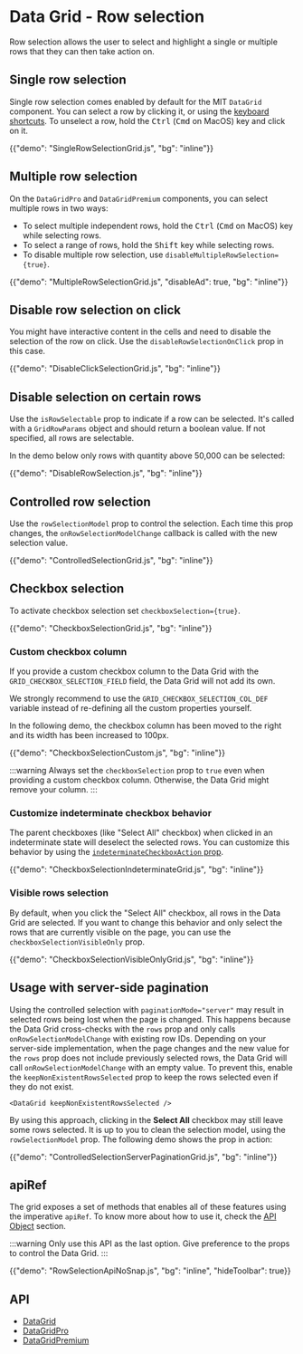 # Data Grid - Row selection

<p class="description">Row selection allows the user to select and highlight a single or multiple rows that they can then take action on.</p>

## Single row selection

Single row selection comes enabled by default for the MIT `DataGrid` component.
You can select a row by clicking it, or using the [keyboard shortcuts](/x/react-data-grid/accessibility/#selection).
To unselect a row, hold the <kbd class="key">Ctrl</kbd> (<kbd class="key">Cmd</kbd> on MacOS) key and click on it.

{{"demo": "SingleRowSelectionGrid.js", "bg": "inline"}}

## Multiple row selection [<span class="plan-pro"></span>](/x/introduction/licensing/#pro-plan 'Pro plan')

On the `DataGridPro` and `DataGridPremium` components, you can select multiple rows in two ways:

- To select multiple independent rows, hold the <kbd class="key">Ctrl</kbd> (<kbd class="key">Cmd</kbd> on MacOS) key while selecting rows.
- To select a range of rows, hold the <kbd class="key">Shift</kbd> key while selecting rows.
- To disable multiple row selection, use `disableMultipleRowSelection={true}`.

{{"demo": "MultipleRowSelectionGrid.js", "disableAd": true, "bg": "inline"}}

## Disable row selection on click

You might have interactive content in the cells and need to disable the selection of the row on click. Use the `disableRowSelectionOnClick` prop in this case.

{{"demo": "DisableClickSelectionGrid.js", "bg": "inline"}}

## Disable selection on certain rows

Use the `isRowSelectable` prop to indicate if a row can be selected.
It's called with a `GridRowParams` object and should return a boolean value.
If not specified, all rows are selectable.

In the demo below only rows with quantity above 50,000 can be selected:

{{"demo": "DisableRowSelection.js", "bg": "inline"}}

## Controlled row selection

Use the `rowSelectionModel` prop to control the selection.
Each time this prop changes, the `onRowSelectionModelChange` callback is called with the new selection value.

{{"demo": "ControlledSelectionGrid.js", "bg": "inline"}}

## Checkbox selection

To activate checkbox selection set `checkboxSelection={true}`.

{{"demo": "CheckboxSelectionGrid.js", "bg": "inline"}}

### Custom checkbox column

If you provide a custom checkbox column to the Data Grid with the `GRID_CHECKBOX_SELECTION_FIELD` field, the Data Grid will not add its own.

We strongly recommend to use the `GRID_CHECKBOX_SELECTION_COL_DEF` variable instead of re-defining all the custom properties yourself.

In the following demo, the checkbox column has been moved to the right and its width has been increased to 100px.

{{"demo": "CheckboxSelectionCustom.js", "bg": "inline"}}

:::warning
Always set the `checkboxSelection` prop to `true` even when providing a custom checkbox column.
Otherwise, the Data Grid might remove your column.
:::

### Customize indeterminate checkbox behavior

The parent checkboxes (like "Select All" checkbox) when clicked in an indeterminate state will deselect the selected rows.
You can customize this behavior by using the [`indeterminateCheckboxAction` prop](/x/api/data-grid/data-grid/#data-grid-prop-indeterminateCheckboxAction).

{{"demo": "CheckboxSelectionIndeterminateGrid.js", "bg": "inline"}}

### Visible rows selection [<span class="plan-pro"></span>](/x/introduction/licensing/#pro-plan 'Pro plan')

By default, when you click the "Select All" checkbox, all rows in the Data Grid are selected.
If you want to change this behavior and only select the rows that are currently visible on the page, you can use the `checkboxSelectionVisibleOnly` prop.

{{"demo": "CheckboxSelectionVisibleOnlyGrid.js", "bg": "inline"}}

## Usage with server-side pagination

Using the controlled selection with `paginationMode="server"` may result in selected rows being lost when the page is changed.
This happens because the Data Grid cross-checks with the `rows` prop and only calls `onRowSelectionModelChange` with existing row IDs.
Depending on your server-side implementation, when the page changes and the new value for the `rows` prop does not include previously selected rows, the Data Grid will call `onRowSelectionModelChange` with an empty value.
To prevent this, enable the `keepNonExistentRowsSelected` prop to keep the rows selected even if they do not exist.

```tsx
<DataGrid keepNonExistentRowsSelected />
```

By using this approach, clicking in the **Select All** checkbox may still leave some rows selected.
It is up to you to clean the selection model, using the `rowSelectionModel` prop.
The following demo shows the prop in action:

{{"demo": "ControlledSelectionServerPaginationGrid.js", "bg": "inline"}}

## apiRef

The grid exposes a set of methods that enables all of these features using the imperative `apiRef`. To know more about how to use it, check the [API Object](/x/react-data-grid/api-object/) section.

:::warning
Only use this API as the last option. Give preference to the props to control the Data Grid.
:::

{{"demo": "RowSelectionApiNoSnap.js", "bg": "inline", "hideToolbar": true}}

## API

- [DataGrid](/x/api/data-grid/data-grid/)
- [DataGridPro](/x/api/data-grid/data-grid-pro/)
- [DataGridPremium](/x/api/data-grid/data-grid-premium/)
